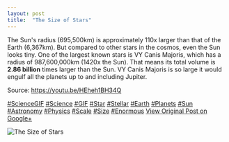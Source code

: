 ```yaml
---
layout: post
title:  "The Size of Stars"
---
```


The Sun's radius (695,500km) is approximately 110x larger than that of the Earth (6,367km). But compared to other stars in the cosmos, even the Sun looks tiny. One of the largest known stars is VY Canis Majoris, which has a radius of 987,600,000km (1420x the Sun). That means its total volume is **2.86 billion** times larger than the Sun. VY Canis Majoris is so large it would engulf all the planets up to and including Jupiter.   
  
Source: <https://youtu.be/HEheh1BH34Q>  
  
[#ScienceGIF](https://plus.google.com/s/%23ScienceGIF/posts) [#Science](https://plus.google.com/s/%23Science/posts) [#GIF](https://plus.google.com/s/%23GIF/posts) [#Star](https://plus.google.com/s/%23Star/posts) [#Stellar](https://plus.google.com/s/%23Stellar/posts) [#Earth](https://plus.google.com/s/%23Earth/posts) [#Planets](https://plus.google.com/s/%23Planets/posts) [#Sun](https://plus.google.com/s/%23Sun/posts) [#Astronomy](https://plus.google.com/s/%23Astronomy/posts) [#Physics](https://plus.google.com/s/%23Physics/posts) [#Scale](https://plus.google.com/s/%23Scale/posts) [#Size](https://plus.google.com/s/%23Size/posts) [#Enormous](https://plus.google.com/s/%23Enormous/posts)
[View Original Post on Google+](https://plus.google.com/+ColinSullender/posts/PGuZJtbNWrh)

![The Size of Stars](https://i.imgur.com/snJ9sE1.gif)
